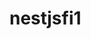 <!--
 * @Author: 明月寒
 * @Github: http://www.33u3.com
 * @Date: 2022-08-14 10:47:54
 * @LastEditors: 明月寒
 * @LastEditTime: 2022-08-14 10:48:05
 * @Description: 
-->
# nestjsfi1